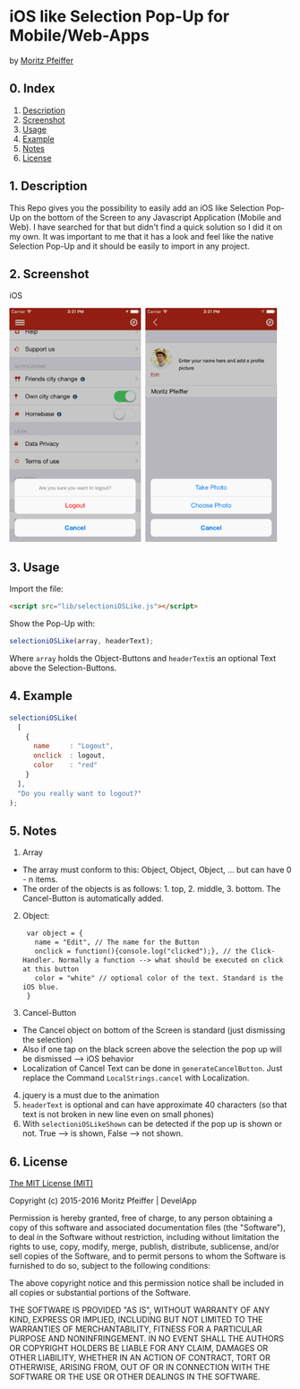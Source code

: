 # iOS like Selection Pop-Up for Mobile/Web-Apps
by [Moritz Pfeiffer](https://www.xing.com/profile/Moritz_Pfeiffer9)

## 0. Index

1. [Description](#1-description)
2. [Screenshot](#2-screenshot)
3. [Usage](#3-usage)
4. [Example](#4-example)
5. [Notes](#5-notes)
6. [License](#6-license)

## 1. Description

This Repo gives you the possibility to easily add an iOS like Selection Pop-Up on the bottom of the Screen to any Javascript Application (Mobile and Web).
I have searched for that but didn't find a quick solution so I did it on my own. It was important to me that it has a look and feel like the native Selection Pop-Up and it should be easily to import in any project.

## 2. Screenshot

 iOS

<img src="https://raw.githubusercontent.com/Mojo90/selection-ios-like/master/screenshots/iOS1.png" width="235" height="417"/>&nbsp;
<img src="https://raw.githubusercontent.com/Mojo90/selection-ios-like/master/screenshots/iOS2.png" width="235" height="417"/>&nbsp;

## 3. Usage

Import the file:
```html
<script src="lib/selectioniOSLike.js"></script>
```
Show the Pop-Up with:
```javascript
selectioniOSLike(array, headerText);
```
Where `array` holds the Object-Buttons and `headerText`is an optional Text above the Selection-Buttons.

## 4. Example

```javascript
selectioniOSLike(
  [
    {
      name     : "Logout",
      onclick  : logout,
      color    : "red"
    }
  ], 
  "Do you really want to logout?"
);
```

## 5. Notes

1. Array
  - The array must conform to this: Object, Object, Object, ... but can have 0 - n items.
  - The order of the objects is as follows: 1. top, 2. middle, 3. bottom. The Cancel-Button is automatically added.
2. Object:

        var object = {
          name = "Edit", // The name for the Button
          onclick = function(){console.log("clicked");}, // the Click-Handler. Normally a function --> what should be executed on click at this button
          color = "white" // optional color of the text. Standard is the iOS blue.
        }
3. Cancel-Button
  - The Cancel object on bottom of the Screen is standard (just dismissing the selection)
  - Also if one tap on the black screen above the selection the pop up will be dismissed --> iOS behavior
  - Localization of Cancel Text can be done in `generateCancelButton`. Just replace the Command `LocalStrings.cancel` with Localization.
4. jquery is a must due to the animation
5. `headerText` is optional and can have approximate 40 characters (so that text is not broken in new line even on small phones)
6. With `selectioniOSLikeShown` can be detected if the pop up is shown or not. True --> is shown, False --> not shown.

## 6. License

[The MIT License (MIT)](http://www.opensource.org/licenses/mit-license.html)

Copyright (c) 2015-2016 Moritz Pfeiffer | DevelApp

Permission is hereby granted, free of charge, to any person obtaining a copy
of this software and associated documentation files (the "Software"), to deal
in the Software without restriction, including without limitation the rights
to use, copy, modify, merge, publish, distribute, sublicense, and/or sell
copies of the Software, and to permit persons to whom the Software is
furnished to do so, subject to the following conditions:

The above copyright notice and this permission notice shall be included in
all copies or substantial portions of the Software.

THE SOFTWARE IS PROVIDED "AS IS", WITHOUT WARRANTY OF ANY KIND, EXPRESS OR
IMPLIED, INCLUDING BUT NOT LIMITED TO THE WARRANTIES OF MERCHANTABILITY,
FITNESS FOR A PARTICULAR PURPOSE AND NONINFRINGEMENT. IN NO EVENT SHALL THE
AUTHORS OR COPYRIGHT HOLDERS BE LIABLE FOR ANY CLAIM, DAMAGES OR OTHER
LIABILITY, WHETHER IN AN ACTION OF CONTRACT, TORT OR OTHERWISE, ARISING FROM,
OUT OF OR IN CONNECTION WITH THE SOFTWARE OR THE USE OR OTHER DEALINGS IN
THE SOFTWARE.
